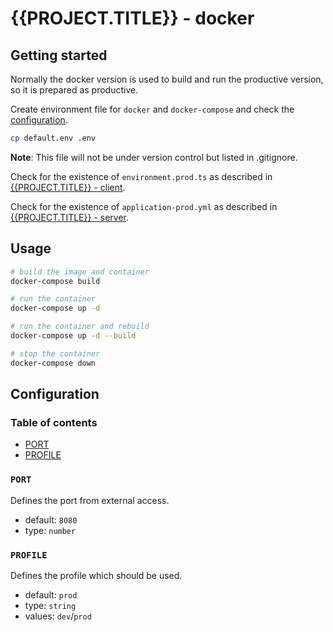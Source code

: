 # {{PROJECT.TITLE}} - docker

## Getting started

Normally the docker version is used to build and run the productive version, so it is prepared as productive.

Create environment file for `docker` and `docker-compose` and check the [configuration](#configuration).

```bash
cp default.env .env
```

**Note**: This file will not be under version control but listed in .gitignore.

Check for the existence of `environment.prod.ts` as described in [{{PROJECT.TITLE}} - client](./client).

Check for the existence of `application-prod.yml` as described in [{{PROJECT.TITLE}} - server](./server).

## Usage

```bash
# build the image and container
docker-compose build

# run the container
docker-compose up -d

# run the container and rebuild
docker-compose up -d --build

# stop the container
docker-compose down
```

## Configuration

### Table of contents

* [PORT](#port)
* [PROFILE](#profile)

### `PORT`

Defines the port from external access.

* default: `8080`
* type: `number`

### `PROFILE`

Defines the profile which should be used.

* default: `prod`
* type: `string`
* values: `dev`/`prod`
